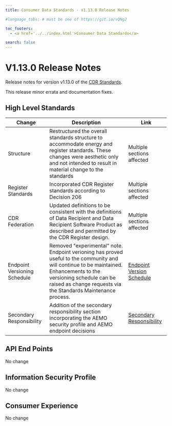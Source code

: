 ```yaml
---
title: Consumer Data Standards - v1.13.0 Release Notes

#language_tabs: # must be one of https://git.io/vQNgJ

toc_footers:
  - <a href='../../index.html'>Consumer Data Standards</a>

search: false
---
```


# V1.13.0 Release Notes
Release notes for version v1.13.0 of the [CDR Standards](../../index.html).

This release minor errata and documentation fixes.

## High Level Standards

|Change|Description|Link|
|------|-----------|----|
| Structure | Restructured the overall standards structure to accommodate energy and register standards.  These changes were aesthetic only and not intended to result in material change to the standards | Multiple sections affected |
| Register Standards | Incorporated CDR Register standards according to Decision 206 | Multiple sections affected |
| CDR Federation | Updated definitions to be consistent with the definitions of Data Recipient and Data Recipient Software Product as described and permitted by the CDR Register design. | Multiple sections affected |
| Endpoint Versioning Schedule | Removed "experimental" note. Endpoint verioning has proved useful to the community and will continue to be maintained. Enhancements to the versioning schedule can be raised as change requests via the Standards Maintenance process. | [Endpoint Version Schedule](../../#endpoint-version-schedule) |
| Secondary Responsibility | Addition of the secondary responsibility section incorporating the AEMO security profile and AEMO endpoint decisions | [Secondary Responsibility](../../#secondary-responsibility)

## API End Points

No change

## Information Security Profile

No change

## Consumer Experience

No change
